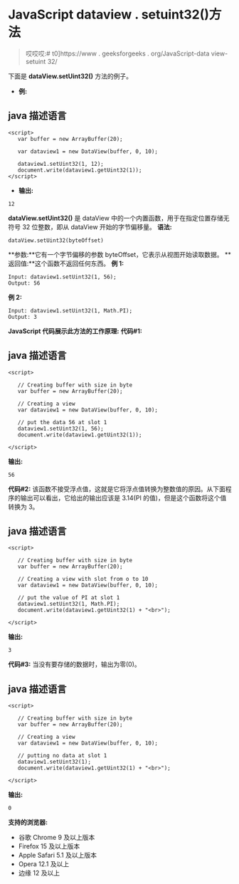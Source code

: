 # JavaScript dataview . setuint32()方法

> 哎哎哎:# t0]https://www . geeksforgeeks . org/JavaScript-data view-setuint 32/

下面是 **dataView.setUint32()** 方法的例子。

*   **例:**

## java 描述语言

```
<script>
   var buffer = new ArrayBuffer(20);

   var dataview1 = new DataView(buffer, 0, 10);

   dataview1.setUint32(1, 12);
   document.write(dataview1.getUint32(1));
</script>
```

*   **输出:**

```
12
```

**dataView.setUint32()** 是 dataView 中的一个内置函数，用于在指定位置存储无符号 32 位整数，即从 dataView 开始的字节偏移量。
**语法:**

```
dataView.setUint32(byteOffset)
```

**参数:**它有一个字节偏移的参数 byteOffset，它表示从视图开始读取数据。
**返回值:**这个函数不返回任何东西。
**例 1:**

```
Input: dataview1.setUint32(1, 56);
Output: 56
```

**例 2:**

```
Input: dataview1.setUint32(1, Math.PI);
Output: 3
```

**JavaScript 代码展示此方法的工作原理:**
**代码#1:**

## java 描述语言

```
<script>

   // Creating buffer with size in byte
   var buffer = new ArrayBuffer(20);

   // Creating a view
   var dataview1 = new DataView(buffer, 0, 10);

   // put the data 56 at slot 1
   dataview1.setUint32(1, 56);
   document.write(dataview1.getUint32(1));

</script>
```

**输出:**

```
56
```

**代码#2:**
该函数不接受浮点值，这就是它将浮点值转换为整数值的原因。从下面程序的输出可以看出，它给出的输出应该是 3.14(PI 的值)，但是这个函数将这个值转换为 3。

## java 描述语言

```
<script>

   // Creating buffer with size in byte
   var buffer = new ArrayBuffer(20);

   // Creating a view with slot from o to 10
   var dataview1 = new DataView(buffer, 0, 10);

   // put the value of PI at slot 1
   dataview1.setUint32(1, Math.PI);
   document.write(dataview1.getUint32(1) + "<br>");

</script>
```

**输出:**

```
3
```

**代码#3:**
当没有要存储的数据时，输出为零(0)。

## java 描述语言

```
<script>

   // Creating buffer with size in byte
   var buffer = new ArrayBuffer(20);

   // Creating a view
   var dataview1 = new DataView(buffer, 0, 10);

   // putting no data at slot 1
   dataview1.setUint32(1);
   document.write(dataview1.getUint32(1) + "<br>");

</script>
```

**输出:**

```
0
```

**支持的浏览器:**

*   谷歌 Chrome 9 及以上版本
*   Firefox 15 及以上版本
*   Apple Safari 5.1 及以上版本
*   Opera 12.1 及以上
*   边缘 12 及以上